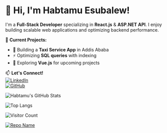 # 👋 Hi, I'm Habtamu Esubalew!

I'm a **Full-Stack Developer** specializing in **React.js** & **ASP.NET API**. I enjoy building scalable web applications and optimizing backend performance.

🔭 **Current Projects:**  
- 🚕 Building a **Taxi Service App** in Addis Ababa  
- ⚡ Optimizing **SQL queries** with indexing  
- 🎨 Exploring **Vue.js** for upcoming projects  

📫 **Let's Connect!**  
[![LinkedIn](https://img.shields.io/badge/-LinkedIn-blue?style=flat&logo=linkedin)](https://www.linkedin.com/in/your-profile)  
[![GitHub](https://img.shields.io/badge/-GitHub-black?style=flat&logo=github)](https://github.com/habtamu-esubalew)  



![Habtamu's GitHub Stats](https://github-readme-stats.vercel.app/api?username=habtamu-esubalew&show_icons=true&theme=radical)


![Top Langs](https://github-readme-stats.vercel.app/api/top-langs/?username=habtamu-esubalew&layout=compact)


![Visitor Count](https://komarev.com/ghpvc/?username=habtamu-esubalew&color=blue)


[![Repo Name](https://github-readme-stats.vercel.app/api/pin/?username=habtamu-esubalew&repo=repo-name)](https://github.com/habtamu-esubalew/repo-name)
